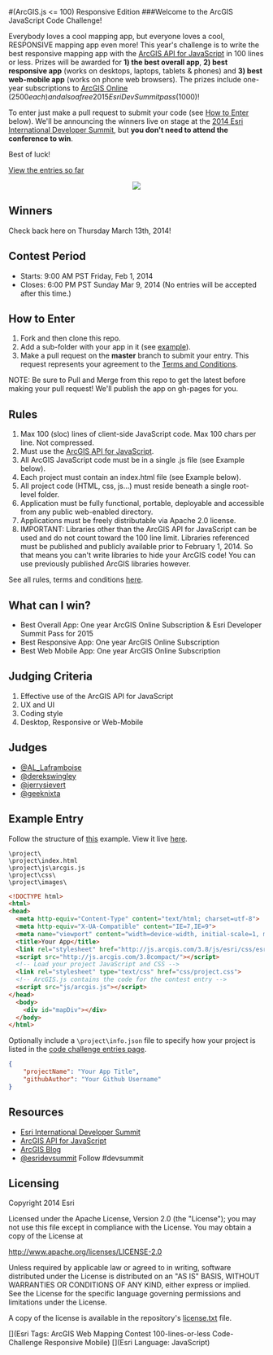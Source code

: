 #(ArcGIS.js <= 100) Responsive Edition
###Welcome to the ArcGIS JavaScript Code Challenge!

Everybody loves a cool mapping app, but everyone loves a cool, RESPONSIVE mapping app even more! This year's challenge is to write the best responsive mapping app with the [ArcGIS API for JavaScript](http://help.arcgis.com/en/webapi/javascript/arcgis/index.html) in 100 lines or less. Prizes will be awarded for **1) the best overall app**, **2) best responsive app** (works on desktops, laptops, tablets & phones) and **3) best web-mobile app** (works on phone web browsers). The prizes include one-year subscriptions to [ArcGIS Online](http://www.esri.com/software/arcgis/arcgisonline) ($2500 each) and also a free 2015 Esri Dev Summit pass ($1000)!

To enter just make a pull request to submit your code (see [How to Enter](#how-to-enter) below).
We'll be announcing the winners live on stage at the [2014 Esri International Developer Summit](http://www.esri.com/events/devsummit/index.html), but **you don't need to attend the conference to win**.

Best of luck!

[View the entries so far](http://esri.github.io/100-lines-or-less-js/index.html)

<div style="text-align:center;"><img src="http://esri.github.io/img/100-lines-responsive.gif"></div>

## Winners
Check back here on Thursday March 13th, 2014!

## Contest Period
- Starts: 9:00 AM PST Friday, Feb 1, 2014
- Closes: 6:00 PM PST Sunday Mar 9, 2014 (No entries will be accepted after this time.)

## How to Enter
1. Fork and then clone this repo.
2. Add a sub-folder with your app in it (see [example](basemaptour)).
3. Make a pull request on the **master** branch to submit your entry. This request represents your agreement to the [Terms and Conditions](Terms%20and%20Conditions%20Agreement.md).

NOTE: Be sure to Pull and Merge from this repo to get the latest before making your pull request!  We'll publish the app on gh-pages for you.

## Rules

1. Max 100 (sloc) lines of client-side JavaScript code. Max 100 chars per line. Not compressed.
2. Must use the [ArcGIS API for JavaScript](https://developers.arcgis.com/en/javascript/index.html).
3. All ArcGIS JavaScript code must be in a single .js file (see Example below).
4. Each project must contain an index.html file (see Example below).
5. All project code (HTML, css, js...) must reside beneath a single root-level folder.
6. Application must be fully functional, portable, deployable and accessible from any public web-enabled directory.  
7. Applications must be freely distributable via Apache 2.0 license.
8. IMPORTANT: Libraries other than the ArcGIS API for JavaScript can be used and do not count toward the 100 line limit. Libraries referenced must be published and publicly available prior to February 1, 2014.  So that means you can't write libraries to hide your ArcGIS code!  You can use previously published ArcGIS libraries however.

See all rules, terms and conditions [here](Terms%20and%20Conditions%20Agreement.md).

## What can I win?
* Best Overall App: One year ArcGIS Online Subscription & Esri Developer Summit Pass for 2015
* Best Responsive App: One year ArcGIS Online Subscription
* Best Web Mobile App: One year ArcGIS Online Subscription

## Judging Criteria

1. Effective use of the ArcGIS API for JavaScript
2. UX and UI
3. Coding style
4. Desktop, Responsive or Web-Mobile

## Judges
- [@AL_Laframboise](https://twitter.com/AL_Laframboise) 
- [@derekswingley](https://twitter.com/derekswingley)
- [@jerrysievert](https://twitter.com/jerrysievert)
- [@geeknixta](https://twitter.com/geeknixta)

## Example Entry

Follow the structure of [this](basemaptour) example.  View it live [here](http://esri.github.io/100-lines-or-less-js/basemaptour).


```
\project\
\project\index.html
\project\js\arcgis.js
\project\css\
\project\images\
```

```html
<!DOCTYPE html>
<html>
<head>
  <meta http-equiv="Content-Type" content="text/html; charset=utf-8">
  <meta http-equiv="X-UA-Compatible" content="IE=7,IE=9">   
  <meta name="viewport" content="width=device-width, initial-scale=1, maximum-scale=1, user-scalable=0">
  <title>Your App</title>
  <link rel="stylesheet" href="http://js.arcgis.com/3.8/js/esri/css/esri.css">
  <script src="http://js.arcgis.com/3.8compact/"></script>
  <!-- Load your project JavaScript and CSS -->
  <link rel="stylesheet" type="text/css" href="css/project.css">
  <!-- ArcGIS.js contains the code for the contest entry --> 
  <script src="js/arcgis.js"></script>  
</head>
  <body>
    <div id="mapDiv"></div>
  </body>
</html>
```

Optionally include a `\project\info.json` file to specify how your project is listed in the [code challenge entries page](http://arcgis.github.io/100-lines-or-less-js/).
```json
{
	"projectName": "Your App Title",
	"githubAuthor": "Your Github Username"
}
```

## Resources

* [Esri International Developer Summit](http://www.esri.com/events/devsummit)
* [ArcGIS API for JavaScript](https://developers.arcgis.com/en/javascript/index.html)
* [ArcGIS Blog](http://blogs.esri.com/esri/arcgis/)
* [@esridevsummit](http://twitter.com/esridevsummit) Follow #devsummit

## Licensing
Copyright 2014 Esri

Licensed under the Apache License, Version 2.0 (the "License");
you may not use this file except in compliance with the License.
You may obtain a copy of the License at

   http://www.apache.org/licenses/LICENSE-2.0

Unless required by applicable law or agreed to in writing, software
distributed under the License is distributed on an "AS IS" BASIS,
WITHOUT WARRANTIES OR CONDITIONS OF ANY KIND, either express or implied.
See the License for the specific language governing permissions and
limitations under the License.

A copy of the license is available in the repository's [license.txt](https://raw.github.com/Esri/100-lines-or-less-js/master/license.txt) file.

[](Esri Tags: ArcGIS Web Mapping Contest 100-lines-or-less Code-Challenge Responsive Mobile)
[](Esri Language: JavaScript)
